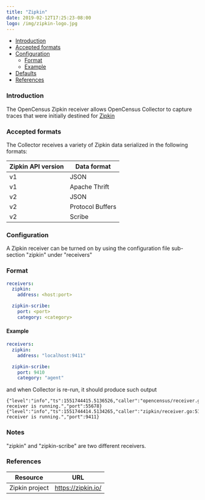 ```yaml
---
title: "Zipkin"
date: 2019-02-12T17:25:23-08:00
logo: /img/zipkin-logo.jpg
---
```


- [Introduction](#introduction)
- [Accepted formats](#accepted-formats)
- [Configuration](#configuration)
    - [Format](#format)
    - [Example](#example)
- [Defaults](#defaults)
- [References](#references)

### Introduction
The OpenCensus Zipkin receiver allows OpenCensus Collector to capture traces
that were initially destined for [Zipkin](https://zipkin.io/)

### Accepted formats

The Collector receives a variety of Zipkin data serialized in the following formats:

Zipkin API version|Data format
---|---
v1|JSON
v1|Apache Thrift
v2|JSON
v2|Protocol Buffers
v2|Scribe

### Configuration
A Zipkin receiver can be turned on by using the configuration file sub-section "zipkin" under "receivers"

### Format

```yaml
receivers:
  zipkin:
    address: <host:port>

  zipkin-scribe:
    port: <port>
    category: <category>
```

#### Example

```yaml
receivers:
  zipkin:
    address: "localhost:9411"

  zipkin-scribe:
    port: 9410
    category: "agent"
```

and when Collector is re-run, it should produce such output
```shell
{"level":"info","ts":1551744415.5136526,"caller":"opencensus/receiver.go:62","msg":"OpenCensus receiver is running.","port":55678}
{"level":"info","ts":1551744414.5134265,"caller":"zipkin/receiver.go:51","msg":"Zipkin receiver is running.","port":9411}
```

### Notes
"zipkin" and "zipkin-scribe" are two different receivers.

### References
Resource|URL
---|---
Zipkin project|https://zipkin.io/
